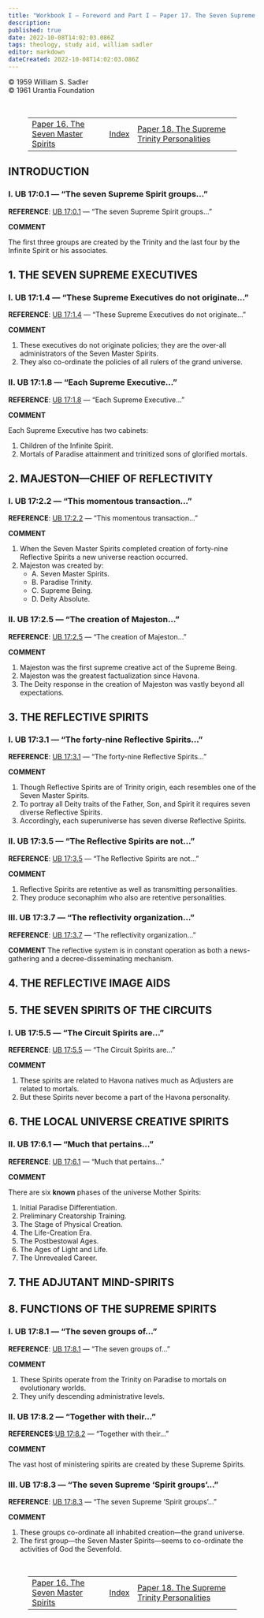 ```yaml
---
title: "Workbook I — Foreword and Part I — Paper 17. The Seven Supreme Spirit Groups"
description: 
published: true
date: 2022-10-08T14:02:03.086Z
tags: theology, study aid, william sadler
editor: markdown
dateCreated: 2022-10-08T14:02:03.086Z
---
```


<p class="v-card v-sheet theme--light grey lighten-3 px-2">© 1959 William S. Sadler<br>© 1961 Urantia Foundation</p>

<br>

<figure class="table chapter-navigator">
  <table>
    <tbody>
      <tr>
        <td><a href="/en/article/William_S_Sadler/Workbook_1_Foreword_and_Part_I/16"><span class="mdi mdi-arrow-left-drop-circle"></span><span class="pl-2">Paper 16. The Seven Master Spirits</span></a></td>
        <td><a href="/en/article/William_S_Sadler/Workbook_1_Foreword_and_Part_I#index"><span class="mdi mdi-book-open-variant"></span><span class="pl-2">Index</span></a></td>
        <td><a href="/en/article/William_S_Sadler/Workbook_1_Foreword_and_Part_I/18"><span class="pr-2">Paper 18. The Supreme Trinity Personalities</span><span class="mdi mdi-arrow-right-drop-circle"></span></a></td>
      </tr>
    </tbody>
  </table>
</figure>

## INTRODUCTION

### I. UB 17:0.1 — “The seven Supreme Spirit groups...”

**REFERENCE**: <a id="s30_15"></a>[UB 17:0.1](/en/The_Urantia_Book/17#p0_1) — “The seven Supreme Spirit groups...”

**COMMENT**

The first three groups are created by the Trinity and the last four by the Infinite Spirit or his associates.

## 1. THE SEVEN SUPREME EXECUTIVES

### I. UB 17:1.4 — “These Supreme Executives do not originate...”

**REFERENCE**: <a id="s40_15"></a>[UB 17:1.4](/en/The_Urantia_Book/17#p1_4) — “These Supreme Executives do not originate...”

**COMMENT**

1. These executives do not originate policies; they are the over-all administrators of the Seven Master Spirits.
2. They also co-ordinate the policies of all rulers of the grand universe.

### II. UB 17:1.8 — “Each Supreme Executive...”

**REFERENCE**: <a id="s49_15"></a>[UB 17:1.8](/en/The_Urantia_Book/17#p1_8) — “Each Supreme Executive...”

**COMMENT**

Each Supreme Executive has two cabinets:
1. Children of the Infinite Spirit.
2. Mortals of Paradise attainment and trinitized sons of glorified mortals.

## 2. MAJESTON—CHIEF OF REFLECTIVITY

### I. UB 17:2.2 — “This momentous transaction...”

**REFERENCE**: <a id="s61_15"></a>[UB 17:2.2](/en/The_Urantia_Book/17#p2_2) — “This momentous transaction...”

**COMMENT**

1. When the Seven Master Spirits completed creation of forty-nine Reflective Spirits a new universe reaction occurred.
2. Majeston was created by:
	- A. Seven Master Spirits.
	- B. Paradise Trinity.
	- C. Supreme Being.
	- D. Deity Absolute.

### II. UB 17:2.5 — “The creation of Majeston...”

**REFERENCE**: <a id="s74_15"></a>[UB 17:2.5](/en/The_Urantia_Book/17#p2_5) — “The creation of Majeston...”

**COMMENT**

1. Majeston was the first supreme creative act of the Supreme Being.
2. Majeston was the greatest factualization since Havona.
3. The Deity response in the creation of Majeston was vastly beyond all expectations.

## 3. THE REFLECTIVE SPIRITS

### I. UB 17:3.1 — “The forty-nine Reflective Spirits...”

**REFERENCE**: <a id="s86_15"></a>[UB 17:3.1](/en/The_Urantia_Book/17#p3_1) — “The forty-nine Reflective Spirits...”

**COMMENT**

1. Though Reflective Spirits are of Trinity origin, each resembles one of the Seven Master Spirits.
2. To portray all Deity traits of the Father, Son, and Spirit it requires seven diverse Reflective Spirits.
3. Accordingly, each superuniverse has seven diverse Reflective Spirits.

### II. UB 17:3.5 — “The Reflective Spirits are not...”

**REFERENCE**: <a id="s96_15"></a>[UB 17:3.5](/en/The_Urantia_Book/17#p3_5) — “The Reflective Spirits are not...”

**COMMENT**

1. Reflective Spirits are retentive as well as transmitting personalities.
2. They produce seconaphim who also are retentive personalities.

### III. UB 17:3.7 — “The reflectivity organization...”

**REFERENCE**: <a id="s105_15"></a>[UB 17:3.7](/en/The_Urantia_Book/17#p3_7) — “The reflectivity organization...”

**COMMENT**
The reflective system is in constant operation as both a news-gathering and a decree-disseminating mechanism.

## 4. THE REFLECTIVE IMAGE AIDS

## 5. THE SEVEN SPIRITS OF THE CIRCUITS

### I. UB 17:5.5 — “The Circuit Spirits are...”

**REFERENCE**: <a id="s116_15"></a>[UB 17:5.5](/en/The_Urantia_Book/17#p5_5) — “The Circuit Spirits are...”

**COMMENT**

1. These spirits are related to Havona natives much as Adjusters are related to mortals.
2. But these Spirits never become a part of the Havona personality.

## 6. THE LOCAL UNIVERSE CREATIVE SPIRITS

### II. UB 17:6.1 — “Much that pertains...”

**REFERENCE**: <a id="s127_15"></a>[UB 17:6.1](/en/The_Urantia_Book/17#p6_1) — “Much that pertains...”

**COMMENT**

There are six **known** phases of the universe Mother Spirits:
1. Initial Paradise Differentiation.
2. Preliminary Creatorship Training.
3. The Stage of Physical Creation.
4. The Life-Creation Era.
5. The Postbestowal Ages.
6. The Ages of Light and Life.
7. The Unrevealed Career.

## 7. THE ADJUTANT MIND-SPIRITS

## 8. FUNCTIONS OF THE SUPREME SPIRITS

### I. UB 17:8.1 — “The seven groups of...”

**REFERENCE**: <a id="s146_15"></a>[UB 17:8.1](/en/The_Urantia_Book/17#p8_1) — “The seven groups of...”

**COMMENT**

1. These Spirits operate from the Trinity on Paradise to mortals on evolutionary worlds.
2. They unify descending administrative levels.

### II. UB 17:8.2 — “Together with their...”

**REFERENCES**:<a id="s155_15"></a>[UB 17:8.2](/en/The_Urantia_Book/17#p8_2) — “Together with their...”

**COMMENT**

The vast host of ministering spirits are created by these Supreme Spirits.

### III. UB 17:8.3 — “The seven Supreme ‘Spirit groups’...”

**REFERENCE**: <a id="s163_15"></a>[UB 17:8.3](/en/The_Urantia_Book/17#p8_3) — “The seven Supreme ‘Spirit groups’...”

**COMMENT**

1. These groups co-ordinate all inhabited creation—the grand universe.
2. The first group—the Seven Master Spirits—seems to co-ordinate the activities of God the Sevenfold.

<br>

<figure class="table chapter-navigator">
  <table>
    <tbody>
      <tr>
        <td><a href="/en/article/William_S_Sadler/Workbook_1_Foreword_and_Part_I/16"><span class="mdi mdi-arrow-left-drop-circle"></span><span class="pl-2">Paper 16. The Seven Master Spirits</span></a></td>
        <td><a href="/en/article/William_S_Sadler/Workbook_1_Foreword_and_Part_I#index"><span class="mdi mdi-book-open-variant"></span><span class="pl-2">Index</span></a></td>
        <td><a href="/en/article/William_S_Sadler/Workbook_1_Foreword_and_Part_I/18"><span class="pr-2">Paper 18. The Supreme Trinity Personalities</span><span class="mdi mdi-arrow-right-drop-circle"></span></a></td>
      </tr>
    </tbody>
  </table>
</figure>